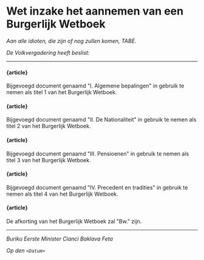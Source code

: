 # Wet inzake het aannemen van een Burgerlijk Wetboek

_Aan alle idioten, die zijn of nog zullen komen, TABÉ._

_De Volkvergadering heeft beslist:_

--------------------------

#### {article}
Bijgevoegd document genaamd "I. Algemene bepalingen" in gebruik te nemen als titel 1 van het Burgerlijk Wetboek.

#### {article}
Bijgevoegd document genaamd "II. De Nationaliteit" in gebruik te nemen als titel 2 van het Burgerlijk Wetboek.

#### {article}
Bijgevoegd document genaamd "III. Pensioenen" in gebruik te nemen als titel 3 van het Burgerlijk Wetboek.

#### {article}
Bijgevoegd document genaamd "IV. Precedent en tradities" in gebruik te nemen als titel 4 van het Burgerlijk Wetboek.

#### {article}
De afkorting van het Burgerlijk Wetboek zal "Bw." zijn.

--------------------------

_Buriku Eerste Minister Cianci Baklava Feta_

_Op den ``<Datum>``_